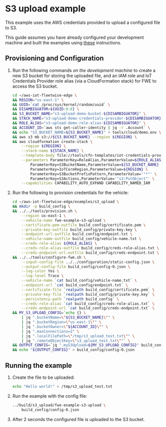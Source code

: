 # S3 upload example

This example uses the AWS credentials provided to upload a configured file to S3.

This guide assumes you have already configured your development machine and built the examples using
[these](../README.md#building) instructions.

## Provisioning and Configuration

1. Run the following commands _on the development machine_ to create a new S3 bucket for storing the
   uploaded file, and an IAM role and IoT Credentials Provider role alias (via a CloudFormation
   stack) for FWE to access the S3 bucket.

   ```bash
   cd ~/aws-iot-fleetwise-edge \
   && REGION="us-east-1" \
   && UUID=`cat /proc/sys/kernel/random/uuid` \
   && DISAMBIGUATOR=${UUID:0:8} \
   && S3_BUCKET_NAME="s3-upload-demo-bucket-${DISAMBIGUATOR}" \
   && STACK_NAME="s3-upload-demo-credentials-provider-${DISAMBIGUATOR}" \
   && ROLE_ALIAS="s3-upload-demo-role-alias-${DISAMBIGUATOR}" \
   && ACCOUNT_ID=`aws sts get-caller-identity | jq -r .Account` \
   && echo "S3_BUCKET_NAME=${S3_BUCKET_NAME}" > tools/cloud/demo.env \
   && aws s3 mb s3://${S3_BUCKET_NAME} --region ${REGION} \
   && aws cloudformation create-stack \
       --region ${REGION} \
       --stack-name ${STACK_NAME} \
       --template-body file://tools/cfn-templates/iot-credentials-provider.yml \
       --parameters ParameterKey=RoleAlias,ParameterValue=${ROLE_ALIAS} \
           ParameterKey=S3BucketName,ParameterValue=${S3_BUCKET_NAME} \
           ParameterKey=IoTCoreRegion,ParameterValue=${REGION} \
           ParameterKey=S3BucketPrefixPattern,ParameterValue='"*"' \
           ParameterKey=S3Actions,ParameterValue='"s3:PutObject"' \
       --capabilities CAPABILITY_AUTO_EXPAND CAPABILITY_NAMED_IAM
   ```

1. Run the following to provision credentials for the vehicle:

   ```bash
   cd ~/aws-iot-fleetwise-edge/examples/s3_upload \
   && mkdir -p build_config \
   && ../../tools/provision.sh \
       --region us-east-1 \
       --vehicle-name fwe-example-s3-upload \
       --certificate-pem-outfile build_config/certificate.pem \
       --private-key-outfile build_config/private-key.key \
       --endpoint-url-outfile build_config/endpoint.txt \
       --vehicle-name-outfile build_config/vehicle-name.txt \
       --creds-role-alias ${ROLE_ALIAS} \
       --creds-role-alias-outfile build_config/creds-role-alias.txt \
       --creds-endpoint-url-outfile build_config/creds-endpoint.txt \
   && ../../tools/configure-fwe.sh \
       --input-config-file ../../configuration/static-config.json \
       --output-config-file build_config/config-0.json \
       --log-color Yes \
       --log-level Trace \
       --vehicle-name `cat build_config/vehicle-name.txt` \
       --endpoint-url `cat build_config/endpoint.txt` \
       --certificate-file `realpath build_config/certificate.pem` \
       --private-key-file `realpath build_config/private-key.key` \
       --persistency-path `realpath build_config` \
       --creds-role-alias `cat build_config/creds-role-alias.txt` \
       --creds-endpoint-url `cat build_config/creds-endpoint.txt` \
   && MY_S3_UPLOAD_CONFIG=`echo {} \
       | jq ".bucketName=\"${S3_BUCKET_NAME}\"" \
       | jq ".bucketRegion=\"us-east-1\"" \
       | jq ".bucketOwner=\"${ACCOUNT_ID}\"" \
       | jq ".maxConnections=2" \
       | jq ".localFilePath=\"/tmp/s3_upload_test.txt\"" \
       | jq ".remoteObjectKey=\"s3_upload_test.txt\""` \
   && OUTPUT_CONFIG=`jq ".myS3Upload=${MY_S3_UPLOAD_CONFIG}" build_config/config-0.json` \
   && echo "${OUTPUT_CONFIG}" > build_config/config-0.json
   ```

## Running the example

1. Create the file to be uploaded:

   ```bash
   echo "Hello world!" > /tmp/s3_upload_test.txt
   ```

1. Run the example with the config file:

   ```bash
   ../build/s3_upload/fwe-example-s3-upload \
       build_config/config-0.json
   ```

1. After 2 seconds the configured file is uploaded to the S3 bucket.
